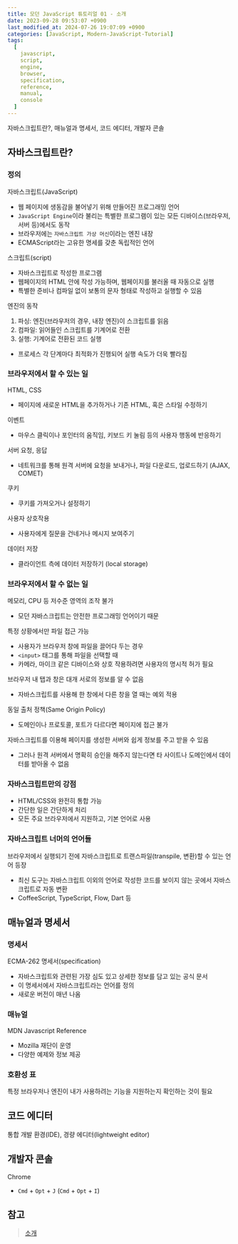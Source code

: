```yaml
---
title: 모던 JavaScript 튜토리얼 01 - 소개
date: 2023-09-28 09:53:07 +0900
last_modified_at: 2024-07-26 19:07:09 +0900
categories: [JavaScript, Modern-JavaScript-Tutorial]
tags:
  [
    javascript,
    script,
    engine,
    browser,
    specification,
    reference,
    manual,
    console
  ]
---
```


자바스크립트란?, 매뉴얼과 명세서, 코드 에디터, 개발자 콘솔

## 자바스크립트란?

### 정의

자바스크립트(JavaScript)

- 웹 페이지에 생동감을 불어넣기 위해 만들어진 프로그래밍 언어
- `JavaScript Engine`이라 불리는 특별한 프로그램이 있는 모든 디바이스(브라우저, 서버 등)에서도 동작
- 브라우저에는 `자바스크립트 가상 머신`이라는 엔진 내장
- ECMAScript라는 고유한 명세를 갖춘 독립적인 언어

스크립트(script)

- 자바스크립트로 작성한 프로그램
- 웹페이지의 HTML 안에 작성 가능하며, 웹페이지를 불러올 때 자동으로 실행
- 특별한 준비나 컴파일 없이 보통의 문자 형태로 작성하고 실행할 수 있음

엔진의 동작

1. 파싱: 엔진(브라우저의 경우, 내장 엔진)이 스크립트를 읽음
2. 컴파일: 읽어들인 스크립트를 기계어로 전환
3. 실행: 기계어로 전환된 코드 실행

- 프로세스 각 단계마다 최적화가 진행되어 실행 속도가 더욱 빨라짐

### 브라우저에서 할 수 있는 일

HTML, CSS

- 페이지에 새로운 HTML을 추가하거나 기존 HTML, 혹은 스타일 수정하기

이벤트

- 마우스 클릭이나 포인터의 움직임, 키보드 키 눌림 등의 사용자 행동에 반응하기

서버 요청, 응답

- 네트워크를 통해 원격 서버에 요청을 보내거나, 파일 다운로드, 업로드하기 (AJAX, COMET)

쿠키

- 쿠키를 가져오거나 설정하기

사용자 상호작용

- 사용자에게 질문을 건네거나 메시지 보여주기

데이터 저장

- 클라이언트 측에 데이터 저장하기 (local storage)

### 브라우저에서 할 수 없는 일

메모리, CPU 등 저수준 영역의 조작 불가

- 모던 자바스크립트는 안전한 프로그래밍 언어이기 때문

특정 상황에서만 파일 접근 가능

- 사용자가 브라우저 창에 파일을 끌어다 두는 경우
- `<input>` 태그를 통해 파일을 선택할 때
- 카메라, 마이크 같은 디바이스와 상호 작용하려면 사용자의 명시적 허가 필요

브라우저 내 탭과 창은 대개 서로의 정보를 알 수 없음

- 자바스크립트를 사용해 한 창에서 다른 창을 열 때는 예외 적용

동일 출처 정책(Same Origin Policy)

- 도메인이나 프로토콜, 포트가 다르다면 페이지에 접근 불가

자바스크립트를 이용해 페이지를 생성한 서버와 쉽게 정보를 주고 받을 수 있음

- 그러나 원격 서버에서 명확히 승인을 해주지 않는다면 타 사이트나 도메인에서 데이터를 받아올 수 없음

### 자바스크립트만의 강점

- HTML/CSS와 완전히 통합 가능
- 간단한 일은 간단하게 처리
- 모든 주요 브라우저에서 지원하고, 기본 언어로 사용

### 자바스크립트 너머의 언어들

브라우저에서 실행되기 전에 자바스크립트로 트랜스파일(transpile, 변환)할 수 있는 언어 등장

- 최신 도구는 자바스크립트 이외의 언어로 작성한 코드를 보이지 않는 곳에서 자바스크립트로 자동 변환
- CoffeeScript, TypeScript, Flow, Dart 등

## 매뉴얼과 명세서

### 명세서

ECMA-262 명세서(specification)

- 자바스크립트와 관련된 가장 심도 있고 상세한 정보를 담고 있는 공식 문서
- 이 명세서에서 자바스크립트라는 언어를 정의
- 새로운 버전이 매년 나옴

### 매뉴얼

MDN Javascript Reference

- Mozilla 재단이 운영
- 다양한 예제와 정보 제공

### 호환성 표

특정 브라우저나 엔진이 내가 사용하려는 기능을 지원하는지 확인하는 것이 필요

## 코드 에디터

통합 개발 환경(IDE), 경량 에디터(lightweight editor)

## 개발자 콘솔

Chrome

- `Cmd` + `Opt` + `J` (`Cmd` + `Opt` + `I`)

## 참고

> [소개](https://ko.javascript.info/getting-started)
